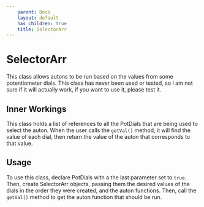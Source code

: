 ```yaml
---
    parent: Docs
    layout: default
    has_children: true
    title: SelectorArr
---
```

# SelectorArr
This class allows autons to be run based on the values from some potentiometer dials. This class has never been used or tested, so I am not sure if it will actually work, if you want to use it, please test it. 

## Inner Workings
This class holds a list of references to all the PotDials that are being used to select the auton. When the user calls the `getVal()` method, it will find the value of each dial, then return the value of the auton that corresponds to that value.

## Usage
To use this class, declare PotDials with a the last parameter set to `true`. Then, create SelectorArr objects, passing them the desired values of the dials in the order they were created, and the auton functions. Then, call the `getVal()` method to get the auton function that should be run.